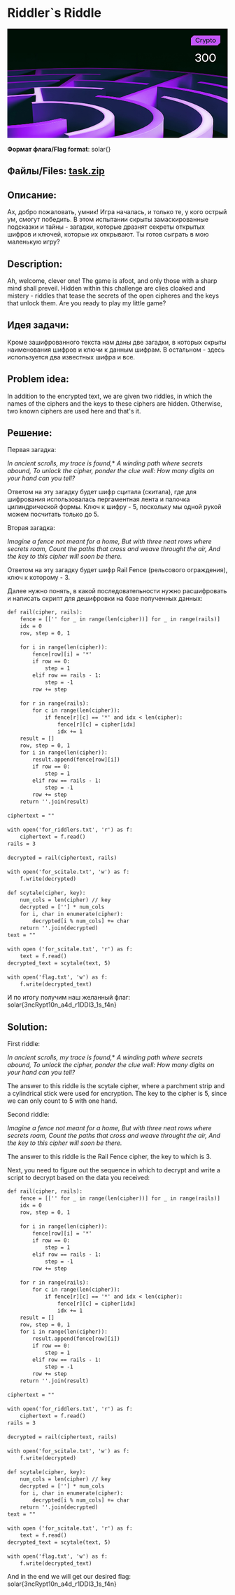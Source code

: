 # Riddler`s Riddle

![alt text](Crypto.jpg)

**Формат флага/Flag format**: solar{}

**Файлы/Files**: [task.zip](task.zip)
---

**Описание**:
---
 Ах, добро пожаловать, умник! Игра началась, и только те, у кого острый ум, смогут победить. В этом испытании скрыты замаскированные подсказки и тайны - загадки, которые дразнят секреты открытых шифров и ключей, которые их открывают. Ты готов сыграть в мою маленькую игру?

**Description**:
---
Ah, welcome, clever one! The game is afoot, and only those with a sharp mind shall preveil. Hidden within this challenge are clies cloaked and mistery - riddles that tease the secrets of the open cipheres and the keys that unlock them. Are you ready to play my little game?

**Идея задачи**:
---
Кроме зашифрованного текста нам даны две загадки, в которых скрыты наименования шифров и ключи к данным шифрам. В остальном - здесь используется два известных шифра и все.

**Problem idea**:
---
In addition to the encrypted text, we are given two riddles, in which the names of the ciphers and the keys to these ciphers are hidden. Otherwise, two known ciphers are used here and that's it.

**Решение**:
---
Первая загадка:

*In ancient scrolls, my trace is found,**
*A winding path where secrets abound,*
*To unlock the cipher, ponder the clue well:*
*How many digits on your hand can you tell?*

Ответом на эту загадку будет шифр сцитала (скитала), где для шифрования использовалась пергаментная лента и палочка цилиндрической формы. Ключ к шифру - 5, поскольку мы одной рукой можем посчитать только до 5.

Вторая загадка:

*Imagine a fence not meant for a home,*
*But with three neat rows where secrets roam,*
*Count the paths that cross and weave throught the air,*
*And the key to this cipher will soon be there.*

Ответом на эту загадку будет шифр Rail Fence (рельсового ограждения), ключ к которому - 3.

Далее нужно понять, в какой последовательности нужно расшифровать и написать скрипт для дешифровки на базе полученных данных:

```
def rail(cipher, rails):
    fence = [['' for _ in range(len(cipher))] for _ in range(rails)]
    idx = 0
    row, step = 0, 1

    for i in range(len(cipher)):
        fence[row][i] = '*'
        if row == 0:
            step = 1
        elif row == rails - 1:
            step = -1
        row += step

    for r in range(rails):
        for c in range(len(cipher)):
            if fence[r][c] == '*' and idx < len(cipher):
                fence[r][c] = cipher[idx]
                idx += 1
    result = []
    row, step = 0, 1
    for i in range(len(cipher)):
        result.append(fence[row][i])
        if row == 0:
            step = 1
        elif row == rails - 1:
            step = -1
        row += step
    return ''.join(result)

ciphertext = ""

with open('for_riddlers.txt', 'r') as f:
    ciphertext = f.read()
rails = 3

decrypted = rail(ciphertext, rails)

with open('for_scitale.txt', 'w') as f:
    f.write(decrypted)

def scytale(cipher, key):
    num_cols = len(cipher) // key
    decrypted = [''] * num_cols
    for i, char in enumerate(cipher):
        decrypted[i % num_cols] += char
    return ''.join(decrypted)
text = ""

with open ('for_scitale.txt', 'r') as f:
    text = f.read()
decrypted_text = scytale(text, 5)
 
with open('flag.txt', 'w') as f:
    f.write(decrypted_text)
```

И по итогу получим наш желанный флаг:
solar{3ncRypt10n_a4d_r1DDl3_1s_f4n}


**Solution**:
---
First riddle:

*In ancient scrolls, my trace is found,**
*A winding path where secrets abound,*
*To unlock the cipher, ponder the clue well:*
*How many digits on your hand can you tell?*

The answer to this riddle is the scytale cipher, where a parchment strip and a cylindrical stick were used for encryption. The key to the cipher is 5, since we can only count to 5 with one hand.

Second riddle:

*Imagine a fence not meant for a home,*
*But with three neat rows where secrets roam,*
*Count the paths that cross and weave throught the air,*
*And the key to this cipher will soon be there.*

The answer to this riddle is the Rail Fence cipher, the key to which is 3.

Next, you need to figure out the sequence in which to decrypt and write a script to decrypt based on the data you received:

```
def rail(cipher, rails):
    fence = [['' for _ in range(len(cipher))] for _ in range(rails)]
    idx = 0
    row, step = 0, 1

    for i in range(len(cipher)):
        fence[row][i] = '*'
        if row == 0:
            step = 1
        elif row == rails - 1:
            step = -1
        row += step

    for r in range(rails):
        for c in range(len(cipher)):
            if fence[r][c] == '*' and idx < len(cipher):
                fence[r][c] = cipher[idx]
                idx += 1
    result = []
    row, step = 0, 1
    for i in range(len(cipher)):
        result.append(fence[row][i])
        if row == 0:
            step = 1
        elif row == rails - 1:
            step = -1
        row += step
    return ''.join(result)

ciphertext = ""

with open('for_riddlers.txt', 'r') as f:
    ciphertext = f.read()
rails = 3

decrypted = rail(ciphertext, rails)

with open('for_scitale.txt', 'w') as f:
    f.write(decrypted)

def scytale(cipher, key):
    num_cols = len(cipher) // key
    decrypted = [''] * num_cols
    for i, char in enumerate(cipher):
        decrypted[i % num_cols] += char
    return ''.join(decrypted)
text = ""

with open ('for_scitale.txt', 'r') as f:
    text = f.read()
decrypted_text = scytale(text, 5)
 
with open('flag.txt', 'w') as f:
    f.write(decrypted_text)
```

And in the end we will get our desired flag:
solar{3ncRypt10n_a4d_r1DDl3_1s_f4n}